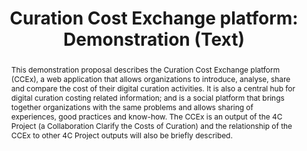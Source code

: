 ---
abstract: This demonstration proposal describes the Curation Cost Exchange platform
  (CCEx), a web application that allows organizations to introduce, analyse, share
  and compare the cost of their digital curation activities. It is also a central
  hub for digital curation costing related information; and is a social platform that
  brings together organizations with the same problems and allows sharing of experiences,
  good practices and know-how. The CCEx is an output of the 4C Project (a Collaboration
  Clarify the Costs of Curation) and the relationship of the CCEx to other 4C Project
  outputs will also be briefly described.
creators:
- Faria, Luis
- Grindley, Neil
date: null
document_url: https://services.phaidra.univie.ac.at/api/object/o:378718/download
grand_parent: iPRES
institutions: []
keywords:
- curation
- cost
- cost analysis
- economy
- curation activities
- cost analysis
- cost comparison
- social
- cost information
- cost model
landing_page_url: https://phaidra.univie.ac.at/o:378718
language: eng
layout: publication
license: CC BY-NC-SA 3.0 AT
notes_url: null
parent: iPRES 2014
publication_type: paper
size: 47575
slides_url: null
source_name: iPRES
stream_url: null
title: 'Curation Cost Exchange platform: Demonstration (Text) '
year: 2014
---